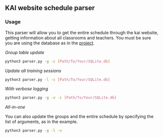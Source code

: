 ﻿## KAI website schedule parser

### Usage
This parser will allow you to get the entire schedule through the kai website, getting information about all classrooms and teachers.
You must be sure you are using the database as in the [project](https://github.com/TTLC198/KAIFreeAudiencesBotProject/blob/master/DB/schedule.db). 

_Group table update_
```sh
python3 parser.py -g -c [Path/To/Your/SQLite.db]
```

_Update all training sessions_
```sh
python3 parser.py -l -c [Path/To/Your/SQLite.db]
```

_With verbose logging_
```sh
python3 parser.py -g -v -c [Path/To/Your/SQLite.db]
```

_All-in-one_

You can also update the groups and the entire schedule by specifying the list of arguments, as in the example.
```sh
python3 parser.py -g -l -v
```